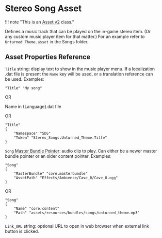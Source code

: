# Stereo Song Asset

!!! note "This is an [Asset v2](AssetTypes/AssetsV2.md) class."

Defines a music track that can be played on the in-game stereo item. (Or any custom music player item for that matter.) For an example refer to `Unturned_Theme.asset` in the Songs folder.

## Asset Properties Reference

`Title` string: display text to show in the music player menu. If a localization .dat file is present the `Name` key will be used, or a translation reference can be used. Examples:

    "Title" "My song"

OR

Name in {Language}.dat file

OR

    "Title"
    {
        "Namespace" "SDG"
        "Token" "Stereo_Songs.Unturned_Theme.Title"
    }

`Song` [Master Bundle Pointer](MasterBundlePtr.md): audio clip to play. Can either be a newer master bundle pointer or an older content pointer. Examples:

    "Song"
    {
        "MasterBundle" "core.masterbundle"
        "AssetPath" "Effects/Ambience/Cave_0/Cave_0.ogg"
    }

OR

    "Song"
    {
        "Name" "core.content"
        "Path" "assets/resources/bundles/songs/unturned_theme.mp3"
    }

`Link_URL` string: optional URL to open in web browser when external link button is clicked.
